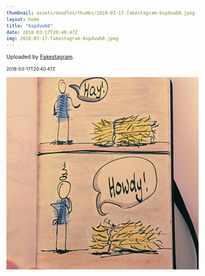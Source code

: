 ```yaml
---
thumbnail: assets/doodles/thumbs/2018-03-17-fakestagram-6spdvwb0.jpeg
layout: home
title: "6spdvwb0"
date: 2018-03-17T20:40:47Z
img: 2018-03-17-fakestagram-6spdvwb0.jpeg
---
```


Uploaded by [Fakestagram](https://github.com/opyate/fakestagram).

<small>2018-03-17T20:40:47Z</small>

![Uploaded by Fakestagram](assets/doodles/original/2018-03-17-fakestagram-6spdvwb0.jpeg)

